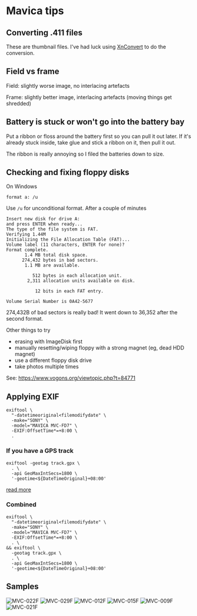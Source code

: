 # Mavica tips

## Converting .411 files

These are thumbnail files. I've had luck using [XnConvert](https://www.xnview.com/en/xnconvert/) to do the conversion.

## Field vs frame

Field: slightly worse image, no interlacing artefacts

Frame: slightly better image, interlacing artefacts (moving things get shredded)

## Battery is stuck or won't go into the battery bay

Put a ribbon or floss around the battery first so you can pull it out later. If it's already stuck inside, take glue and stick a ribbon on it, then pull it out.

The ribbon is really annoying so I filed the batteries down to size.

## Checking and fixing floppy disks

On Windows

```
format a: /u
```

Use `/u` for unconditional format. After a couple of minutes

```
Insert new disk for drive A:
and press ENTER when ready...
The type of the file system is FAT.
Verifying 1.44M
Initializing the File Allocation Table (FAT)...
Volume label (11 characters, ENTER for none)?
Format complete.
       1.4 MB total disk space.
      274,432 bytes in bad sectors.
       1.1 MB are available.

          512 bytes in each allocation unit.
        2,311 allocation units available on disk.

           12 bits in each FAT entry.

Volume Serial Number is 0A42-5677
```

274,432B of bad sectors is really bad! It went down to 36,352 after the second format.

Other things to try

- erasing with ImageDisk first
- manually resetting/wiping floppy with a strong magnet (eg, dead HDD magnet)
- use a different floppy disk drive
- take photos multiple times

See: https://www.vogons.org/viewtopic.php?t=84771

## Applying EXIF

```
exiftool \
  "-datetimeoriginal<filemodifydate" \
  -make="SONY" \
  -model="MAVICA MVC-FD7" \
  -EXIF:OffsetTime*=+8:00 \
  .
```

### If you have a GPS track

```
exiftool -geotag track.gpx \
  . \
  -api GeoMaxIntSecs=1800 \
  '-geotime<${DateTimeOriginal}+08:00'
```

[read more](https://gyng.github.io/book/articles/geotag/geotag.html)

### Combined

```
exiftool \
  "-datetimeoriginal<filemodifydate" \
  -make="SONY" \
  -model="MAVICA MVC-FD7" \
  -EXIF:OffsetTime*=+8:00 \
  . \
&& exiftool \
  -geotag track.gpx \
  . \
  -api GeoMaxIntSecs=1800 \
  '-geotime<${DateTimeOriginal}+08:00'
```

## Samples

![MVC-022F](https://github.com/user-attachments/assets/b4e6304e-563d-4751-bba8-c20fb5c55cae)
![MVC-029F](https://github.com/user-attachments/assets/dec5d9a3-d129-4916-9268-97620106617c)
![MVC-012F](https://github.com/user-attachments/assets/ba2bd969-a23d-4835-b649-746281eb5967)
![MVC-015F](https://github.com/user-attachments/assets/76c5c6e6-3ddb-4374-b6a6-4dcf41ff6a26)
![MVC-009F](https://github.com/user-attachments/assets/ce24f5a9-d74b-43f2-89e5-dc47f64854e3)
![MVC-021F](https://github.com/user-attachments/assets/50b9c9f9-8b46-4153-8f4e-560003cdf83f)

